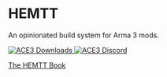 # HEMTT

An opinionated build system for Arma 3 mods.

<a href="https://github.com/BrettMayson/HEMTT/releases">
      <img src="https://img.shields.io/github/downloads/acemod/ACE3/total.svg?style=flat-square&label=Downloads" alt="ACE3 Downloads">
  </a>
<a href="https://acemod.org/discord">
    <img src="https://img.shields.io/badge/Discord-Join-darkviolet.svg?style=flat-square" alt="ACE3 Discord">
</a>

[The HEMTT Book](https://brettmayson.github.io/HEMTT)
